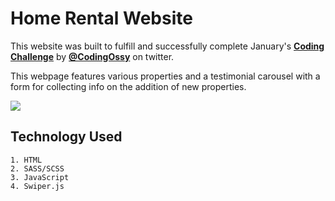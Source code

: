 # Home Rental Website

This website was built to fulfill and successfully complete January's [**Coding Challenge**](https://twitter.com/codingossy/status/1610534130428661760?s=20) by [**@CodingOssy**](https://twitter.com/codingossy) on twitter.

This webpage features various properties and a testimonial carousel with a form for collecting info on the addition of new properties.

![](assets/preview.png)

## Technology Used

    1. HTML
    2. SASS/SCSS
    3. JavaScript
    4. Swiper.js
